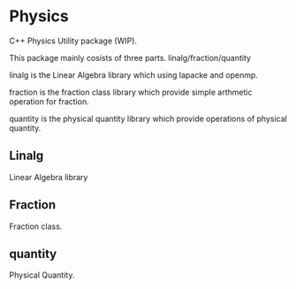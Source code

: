 # Physics

C++ Physics Utility package (WIP).

This package mainly cosists of three parts. linalg/fraction/quantity

linalg is the Linear Algebra library which using lapacke and openmp.

fraction is the fraction class library which provide simple arthmetic operation
for fraction.

quantity is the physical quantity library which provide operations of physical
quantity.

## Linalg
Linear Algebra library

## Fraction
Fraction class.

## quantity
Physical Quantity.
